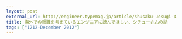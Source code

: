 ```yaml
---
layout: post
external_url: http://engineer.typemag.jp/article/shusaku-uesugi-4
title: 海外での転職を考えているエンジニアに読んでほしい、シチューさんの話
tags: ["1212-December 2012"]
---
```

